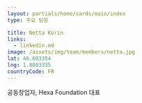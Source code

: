 ```yaml
---
layout: partials/home/cards/main/index
type: 주요 팀원

title: Netta Korin
links:
  - linkedin.md
image: /assets/img/team/members/netta.jpg
lat: 46.603354
lng: 1.8883335
countryCode: FR
---
```


공동창업자, Hexa Foundation 대표

